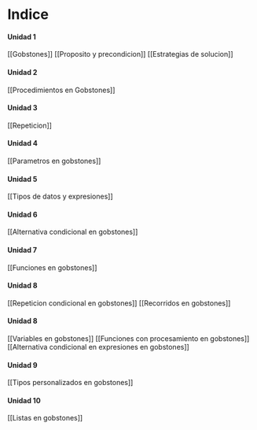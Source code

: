 # Indice

#### Unidad 1
[[Gobstones]]
[[Proposito y precondicion]]
[[Estrategias de solucion]]
#### Unidad 2
[[Procedimientos en Gobstones]]

#### Unidad 3
[[Repeticion]]
#### Unidad 4
[[Parametros en gobstones]]
#### Unidad 5
[[Tipos de datos y expresiones]]
#### Unidad 6
[[Alternativa condicional en gobstones]]
#### Unidad 7
[[Funciones en gobstones]]
#### Unidad 8
[[Repeticion condicional en gobstones]]
[[Recorridos en gobstones]]
#### Unidad 8

[[Variables en gobstones]]
[[Funciones con procesamiento en gobstones]]
[[Alternativa condicional en expresiones en gobstones]]

#### Unidad 9

[[Tipos personalizados en gobstones]]

#### Unidad 10

[[Listas en gobstones]]